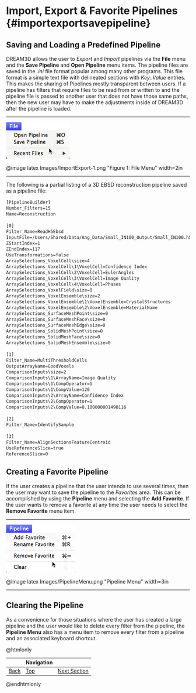 Import, Export & Favorite Pipelines {#importexportsavepipeline}
=========

## Saving and Loading a Predefined Pipeline
DREAM3D allows the user to _Export_ and _Import_ pipelines via the **File** menu and the **Save Pipeline** and **Open Pipeline** menu items. The pipeline files are saved in the _.ini_ file format popular among many other programs. This file format is a simple text file with delineated sections with _Key::Value_ entries. This makes the sharing of Pipelines mostly transparent between users. If a pipeline has filters that require files to be read from or written to and the pipeline file is passed to another user that does not have those same paths, then the new user may have to make the adjustments inside of DREAM3D after the pipeline is loaded.

-------

![Figure 1: File Menu](Images/ImportExport-1.png)

@image latex Images/ImportExport-1.png "Figure 1: File Menu" width=2in

-------

The following is a partial listing of a 3D EBSD reconstruction pipeline saved as a pipeline file:

	[PipelineBuilder]
	Number_Filters=15
	Name=Reconstruction
	
	[0]
	Filter_Name=ReadH5Ebsd
	InputFile=/Users/Shared/Data/Ang_Data/Small_IN100_Output/Small_IN100.h5ebsd
	ZStartIndex=1
	ZEndIndex=117
	UseTransformations=false
	ArraySelections_VoxelCell\size=4
	ArraySelections_VoxelCell\1\VoxelCell=Confidence Index
	ArraySelections_VoxelCell\2\VoxelCell=EulerAngles
	ArraySelections_VoxelCell\3\VoxelCell=Image Quality
	ArraySelections_VoxelCell\4\VoxelCell=Phases
	ArraySelections_VoxelField\size=0
	ArraySelections_VoxelEnsemble\size=2
	ArraySelections_VoxelEnsemble\1\VoxelEnsemble=CrystalStructures
	ArraySelections_VoxelEnsemble\2\VoxelEnsemble=MaterialName
	ArraySelections_SurfaceMeshPoint\size=0
	ArraySelections_SurfaceMeshFace\size=0
	ArraySelections_SurfaceMeshEdge\size=0
	ArraySelections_SolidMeshPoint\size=0
	ArraySelections_SolidMeshFace\size=0
	ArraySelections_SolidMeshEnsemble\size=0
	
	[1]
	Filter_Name=MultiThresholdCells
	OutputArrayName=GoodVoxels
	ComparisonInputs\size=2
	ComparisonInputs\1\ArrayName=Image Quality
	ComparisonInputs\1\CompOperator=1
	ComparisonInputs\1\CompValue=120
	ComparisonInputs\2\ArrayName=Confidence Index
	ComparisonInputs\2\CompOperator=1
	ComparisonInputs\2\CompValue=0.100000001490116
	
	[2]
	Filter_Name=IdentifySample
	
	[3]
	Filter_Name=AlignSectionsFeatureCentroid
	UseReferenceSlice=true
	ReferenceSlice=0


## Creating a Favorite Pipeline ##

If the user creates a pipeline that the user intends to use several times, then the user may want to save the pipeline to the _Favorites_ area. This can be accomplished by using the **Pipeline** menu and selecting the **Add Favorite**. If the user wants to remove a favorite at any time the user needs to select the **Remove Favorite** menu item.

--------------

![Pipeline Menu](Images/PipelineMenu.png)

@image latex Images/PipelineMenu.png "Pipeline Menu" width=3in

--------------

## Clearing the Pipeline ##

As a convenience for those situations where the user has created a large pipeline and the user would like to delete every filter from the pipeline, the **Pipeline Menu** also has a menu item to remove every filter from a pipeline and an associated keyboard shortcut.


@htmlonly

|   | Navigation |    |
|----|---------|------|
| [Back](creatingpipeline.html) | [Top](usermanual.html) | [Next Section](statsgenerator.html) |  
 
@endhtmlonly